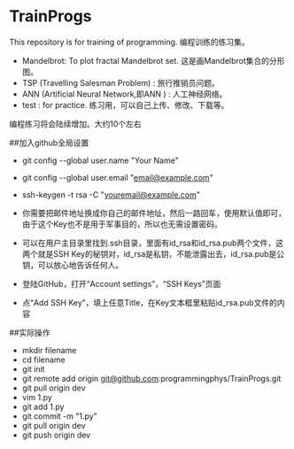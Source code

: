 # TrainProgs
This repository is for training of programming.
编程训练的练习集。


* Mandelbrot: To plot fractal Mandelbrot set. 这是画Mandelbrot集合的分形图。
* TSP (Travelling Salesman Problem) : 旅行推销员问题。
* ANN (Artificial Neural Network,即ANN ) : 人工神经网络。
* test : for practice. 练习用，可以自己上传、修改、下载等。

编程练习将会陆续增加。大约10个左右




##加入github全局设置
* git config --global user.name "Your Name"
* git config --global user.email "email@example.com"
* ssh-keygen -t rsa -C "youremail@example.com"
* 你需要把邮件地址换成你自己的邮件地址，然后一路回车，使用默认值即可，由于这个Key也不是用于军事目的，所以也无需设置密码。
* 可以在用户主目录里找到.ssh目录，里面有id_rsa和id_rsa.pub两个文件，这两个就是SSH Key的秘钥对，id_rsa是私钥，不能泄露出去，id_rsa.pub是公钥，可以放心地告诉任何人。

* 登陆GitHub，打开“Account settings”，“SSH Keys”页面
* 点“Add SSH Key”，填上任意Title，在Key文本框里粘贴id_rsa.pub文件的内容

##实际操作
* mkdir filename
* cd filename
* git init 
* git remote add origin git@github.com:programmingphys/TrainProgs.git
* git pull origin dev
* vim 1.py 
* git add 1.py
* git commit -m "1.py"
* git pull origin dev
* git push origin dev


